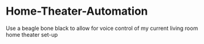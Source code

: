 # Home-Theater-Automation
Use a beagle bone black to allow for voice control of my current living room home theater set-up
